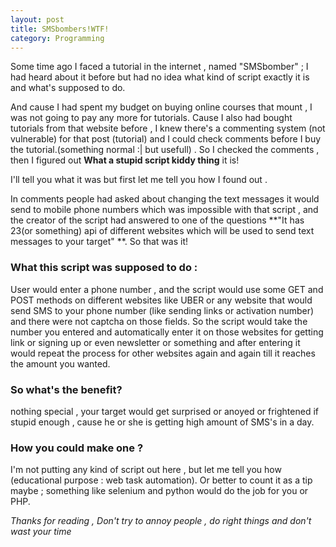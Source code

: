 ```yaml
---
layout: post
title: SMSbombers!WTF!
category: Programming
---
```


Some time ago I faced a tutorial in the internet , named "SMSbomber" ; I had heard about it before but had no idea what kind of script exactly it is and what's supposed to do.

And cause I had spent my budget on buying online courses that mount , I was not going to pay any more for tutorials. Cause I also had bought tutorials from that website before ,
I knew there's a commenting system (not vulnerable) for that post (tutorial) and I could check comments before I buy the tutorial.(something normal :|  but usefull) .
So I checked the comments , then I figured out **What a stupid script kiddy thing** it is!

I'll tell you what it was but first let me tell you how I found out .

In comments people had asked about changing the text messages it would send to mobile phone numbers which was impossible with that script , and the creator of the 
script had answered to one of the questions **"It has 23(or something) api of different websites which will be used to send text messages to your target" **. So that was it!

### What this script was supposed to do :

User would enter a phone number , and the script would use some GET and POST methods on different websites like UBER or any website that would send SMS to your phone number (like sending links or activation number)
and there were not captcha on those fields. So the script would take the number you entered and automatically enter it on those websites for getting link or signing up or even newsletter or something
and after entering it would repeat the process for other websites again and again till it reaches the amount you wanted.

### So what's the benefit?

nothing special , your target would get surprised or anoyed or frightened if stupid enough , cause he or she is getting high amount of SMS's in a day.

### How you could make one ?
I'm not putting any kind of script out here , but let me tell you how (educational purpose : web task automation). Or better to count it as a tip maybe ; something like selenium and python would do the job for you or PHP.


*Thanks for reading , Don't try to annoy people , do right things and don't wast your time*
